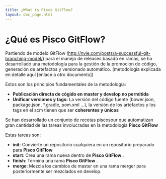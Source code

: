 ```yaml
---
title: ¿What is Pisco GitFlow?
layout: doc_page.html
---
```


# ¿Qué es **Pisco GitFlow**?

Partiendo de modelo GitFlow (http://nvie.com/posts/a-successful-git-branching-model/) para el manejo de releases basado en ramas, se ha desarrollado una metodología para la gestión de la promoción de código, generación de artefactos y versionado automático. (metodología explicada en detalle aquí [enlace a otro documento])

Estos son los principios fundamentales de la metodología:

 - **Publicación directa de cógido en master y develop no permitida**
 - **Unificar versiones y tags:** La versión del código fuente (bower.json, package.json, \*.gradle, pom.xml ...), la versión de los artefactos y los tags en el scm tienen que ser **coherentes y únicos**

Se han desarrollado un conjunto de recetas piscosour que automatizan gran cantidad de las tareas involucradas en la metodología **Pisco GitFlow**

Estas tareas son:

 - **init**: Convierte un repositorio cualquiera en un repositorio preparado para **Pisco GitFlow**
 - **start**: Crea una rama nueva dentro de **Pisco GitFlow** .
 - **finish**: Termina una rama **Pisco GitFlow** .
 - **merge**: Mezcla los cambios de master en una rama merger para posteriormente ser mezclados en develop.